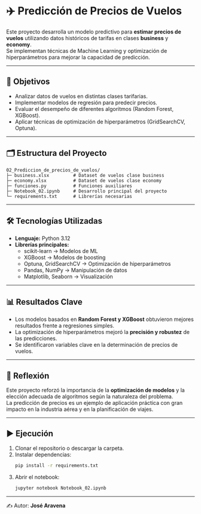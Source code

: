 # ✈️ Predicción de Precios de Vuelos

Este proyecto desarrolla un modelo predictivo para **estimar precios de vuelos** utilizando datos históricos de tarifas en clases **business** y **economy**.  
Se implementan técnicas de Machine Learning y optimización de hiperparámetros para mejorar la capacidad de predicción.

---

## 🎯 Objetivos
- Analizar datos de vuelos en distintas clases tarifarias.  
- Implementar modelos de regresión para predecir precios.  
- Evaluar el desempeño de diferentes algoritmos (Random Forest, XGBoost).  
- Aplicar técnicas de optimización de hiperparámetros (GridSearchCV, Optuna).  

---

## 🗂️ Estructura del Proyecto
```
02_Prediccion_de_precios_de_vuelos/
├─ business.xlsx         # Dataset de vuelos clase business
├─ economy.xlsx          # Dataset de vuelos clase economy
├─ funciones.py          # Funciones auxiliares
├─ Notebook_02.ipynb     # Desarrollo principal del proyecto
└─ requirements.txt      # Librerías necesarias
```

---

## 🛠️ Tecnologías Utilizadas
- **Lenguaje:** Python 3.12  
- **Librerías principales:**  
  - scikit-learn → Modelos de ML  
  - XGBoost → Modelos de boosting  
  - Optuna, GridSearchCV → Optimización de hiperparámetros  
  - Pandas, NumPy → Manipulación de datos  
  - Matplotlib, Seaborn → Visualización  

---

## 📊 Resultados Clave
- Los modelos basados en **Random Forest y XGBoost** obtuvieron mejores resultados frente a regresiones simples.  
- La optimización de hiperparámetros mejoró la **precisión y robustez** de las predicciones.  
- Se identificaron variables clave en la determinación de precios de vuelos.  

---

## 🧠 Reflexión
Este proyecto reforzó la importancia de la **optimización de modelos** y la elección adecuada de algoritmos según la naturaleza del problema.  
La predicción de precios es un ejemplo de aplicación práctica con gran impacto en la industria aérea y en la planificación de viajes.

---

## ▶️ Ejecución
1. Clonar el repositorio o descargar la carpeta.  
2. Instalar dependencias:
   ```bash
   pip install -r requirements.txt
   ```
3. Abrir el notebook:
   ```bash
   jupyter notebook Notebook_02.ipynb
   ```

---


✍️ Autor: **José Aravena**


